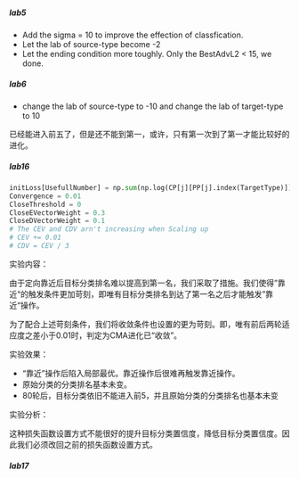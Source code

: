 ##### lab5

- Add the sigma = 10 to improve the effection of classfication.
- Let the lab of source-type become -2
- Let the ending condition more toughly. Only the BestAdvL2 < 15, we done.

##### lab6

- change the lab of source-type to -10 and change the lab of target-type to 10

已经能进入前五了，但是还不能到第一，或许，只有第一次到了第一才能比较好的进化。

##### lab16

```python
initLoss[UsefullNumber] = np.sum(np.log(CP[j][PP[j].index(TargetType)])-np.log(CP[j]))
Convergence = 0.01
CloseThreshold = 0
CloseEVectorWeight = 0.3
CloseDVectorWeight = 0.1
# The CEV and CDV arn't increasing when Scaling up 
# CEV += 0.01
# CDV = CEV / 3
```

实验内容：

​	由于定向靠近后目标分类排名难以提高到第一名，我们采取了措施。我们使得”靠近“的触发条件更加苛刻，即唯有目标分类排名到达了第一名之后才能触发”靠近“操作。

​	为了配合上述苛刻条件，我们将收敛条件也设置的更为苛刻。即，唯有前后两轮适应度之差小于0.01时，判定为CMA进化已“收敛”。

实验效果：

- “靠近”操作后陷入局部最优。靠近操作后很难再触发靠近操作。
- 原始分类的分类排名基本未变。
- 80轮后，目标分类依旧不能进入前5，并且原始分类的分类排名也基本未变

实验分析：

​	这种损失函数设置方式不能很好的提升目标分类置信度，降低目标分类置信度。因此我们必须改回之前的损失函数设置方式。

##### lab17